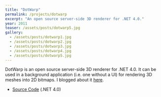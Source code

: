 ```yaml
---
title: "DotWarp"
permalink: /projects/dotwarp
excerpt: "An open source server-side 3D renderer for .NET 4.0."
year: 2011
teaser: /assets/posts/dotwarp5.jpg
gallery:
  - /assets/posts/dotwarp1.jpg
  - /assets/posts/dotwarp2.jpg
  - /assets/posts/dotwarp3.jpg
  - /assets/posts/dotwarp4.jpg
  - /assets/posts/dotwarp5.jpg
---
```


DotWarp is an open source server-side 3D renderer for .NET 4.0. It can be used in a background application (i.e. one without a UI) for rendering 3D meshes into 2D bitmaps. I blogged about it [here](/blog/archive/2011/02/23/dotwarp---server-side-d-renderer-for).

* [Source Code](https://github.com/tgjones/dotwarp) (.NET 4.0)